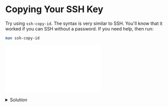 # Copying Your SSH Key

Try using `ssh-copy-id`.
The syntax is very similar to SSH.
You'll know that it worked if you can SSH without a password.
If you need help, then run:

```sh
man ssh-copy-id
```

![man](man.md)

<details>

<summary>Solution</summary>

```sh
ssh-copy-id <username>@<IP>
```

</details>